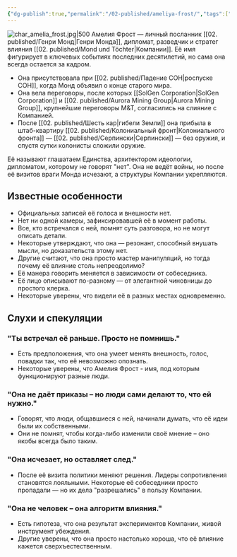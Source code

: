 ```yaml
---
{"dg-publish":true,"permalink":"/02-published/ameliya-frost/","tags":["личность"]}
---
```


![char_amelia_frost.jpg|500](/img/user/09.%20files/char_amelia_frost.jpg)
Амелия Фрост — личный посланник [[02. published/Генри Монд\|Генри Монда]], дипломат, разведчик и стратег влияния [[02. published/Mond und Töchter\|Компании]]. Её имя фигурирует в ключевых событиях последних десятилетий, но сама она всегда остается за кадром.

- Она присутствовала при [[02. published/Падение СОН\|роспуске СОН]], когда Монд объявил о конце старого мира.  
- Она вела переговоры, после которых [[SolGen Corporation\|SolGen Corporation]] и [[02. published/Aurora Mining Group\|Aurora Mining Group]], крупнейшие переговоры M&T, согласились на слияние с Компанией.  
- После [[02. published/Шесть кар\|гибели Земли]] она прибыла в штаб-квартиру [[02. published/Колониальный фронт\|Колониального фронта]] — [[02. published/Серпински\|Серпински]] — без оружия, и спустя сутки колонисты сложили оружие.

Её называют глашатаем Единства, архитектором идеологии, дипломатом, которому не говорят "нет".  Она не ведёт войны, но после её визитов враги Монда исчезают, а структуры Компании укрепляются.
## Известные особенности
- Официальных записей её голоса и внешности нет.  
- Нет ни одной камеры, зафиксировавшей её в момент работы.  
- Все, кто встречался с ней, помнят суть разговора, но не могут описать детали.
- Некоторые утверждают, что она — резонант, способный внушать мысли, но доказательств этому нет.  
- Другие считают, что она просто мастер манипуляций, но тогда почему её влияние столь непреодолимо?
- Её манера говорить меняется в зависимости от собеседника.  
- Её лицо описывают по-разному — от элегантной чиновницы до простого клерка.  
- Некоторые уверены, что видели её в разных местах одновременно.
## Слухи и спекуляции
### "Ты встречал её раньше. Просто не помнишь."
- Есть предположения, что она умеет менять внешность, голос, повадки так, что её невозможно опознать.
- Некоторые уверены, что Амелия Фрост - имя, под которым функционируют разные люди. 
### "Она не даёт приказы – но люди сами делают то, что ей нужно."
- Говорят, что люди, общавшиеся с ней, начинали думать, что её идеи были их собственными.
- Они не помнят, чтобы когда-либо изменили своё мнение – оно якобы всегда было таким.
### "Она исчезает, но оставляет след."
- После её визита политики меняют решения. Лидеры сопротивления становятся лояльными. Некоторые её собеседники просто пропадали — но их дела "разрешались" в пользу Компании.
### "Она не человек – она алгоритм влияния."
- Есть гипотеза, что она результат экспериментов Компании, живой инструмент убеждения.
- Другие уверены, что она просто настолько хороша, что её влияние кажется сверхъестественным.
